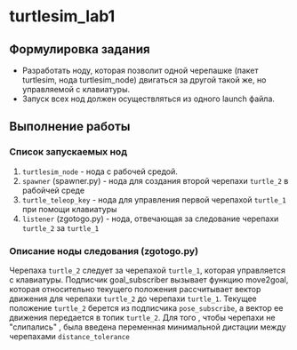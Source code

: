 # turtlesim_lab1
## Формулировка задания
- Разработать ноду, которая позволит одной черепашке (пакет turtlesim, нода turtlesim_node) двигаться за другой такой же, но управляемой с клавиатуры.
- Запуск всех нод должен осуществляться из одного launch файла.
## Выполнение работы 
### Список запускаемых нод
1. `turtlesim_node` -  нода с рабочей средой.
2. `spawner` (spawner.py) - нода для создания второй черепахи `turtle_2` в рабойчей среде
3. `turtle_teleop_key` - нода для управления первой черепахой `turtle_1` при помощи клавиатуры
4. `listener` (zgotogo.py) - нода, отвечающая за следование черепахи `turtle_2` за `turtle_1`
### Описание ноды следования (zgotogo.py)
  Черепаха `turtle_2` следует за черепахой `turtle_1`, которая управляется с клавиатуры.
  Подписчик goal_subscriber вызывает функцию move2goal, которая относительно текущего положения рассчитывает вектор движения для черепахи `turtle_2` до черепахи `turtle_1`. Текущее положение `turtle_2` берется из подписчика `pose_subscribe`, а вектор ее движения передается в топик `turtle_2`. Для того , чтобы черепахи не "слипались" , была введена переменная минимальной дистации между черепахами `distance_tolerance`
 
  
  
